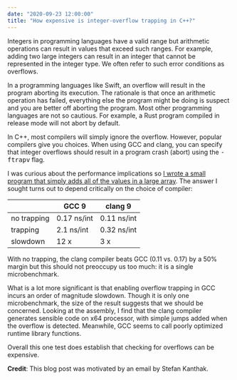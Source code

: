 ```yaml
---
date: "2020-09-23 12:00:00"
title: "How expensive is integer-overflow trapping in C++?"
---
```




Integers in programming languages have a valid range but arithmetic operations can result in values that exceed such ranges. For example, adding two large integers can result in an integer that cannot be represented in the integer type. We often refer to such error conditions as overflows.

In a programming languages like Swift, an overflow will result in the program aborting its execution. The rationale is that once an arithmetic operation has failed, everything else the program might be doing is suspect and you are better off aborting the program. Most other programming languages are not so cautious. For example, a Rust program compiled in release mode will not abort by default.

In C++, most compilers will simply ignore the overflow. However, popular compilers give you choices. When using GCC and clang, you can specify that integer overflows should result in a program crash (abort) using the <tt>-ftrapv</tt> flag.

I was curious about the performance implications so [I wrote a small program that simply adds all of the values in a large array](https://github.com/lemire/Code-used-on-Daniel-Lemire-s-blog/tree/master/2020/09/23). The answer I sought turns out to depend critically on the choice of compiler:

&nbsp;                   |GCC 9                    |clang 9                  |
-------------------------|-------------------------|-------------------------|
no trapping              |0.17 ns/int              |0.11 ns/int              |
trapping                 |2.1 ns/int               |0.32 ns/int              |
slowdown                 |12 x                     |3 x                      |


With no trapping, the clang compiler beats GCC (0.11 vs. 0.17) by a 50% margin but this should not preoccupy us too much: it is a single microbenchmark.

What is a lot more significant is that enabling overflow trapping in GCC incurs an order of magnitude slowdown. Though it is only one microbenchmark, the size of the result suggests that we should be concerned. Looking at the assembly, I find that the clang compiler generates sensible code on x64 processor, with simple jumps added when the overflow is detected. Meanwhile, GCC seems to call poorly optimized runtime library functions.

Overall this one test does establish that checking for overflows can be expensive. 

__Credit__: This blog post was motivated by an email by Stefan Kanthak.

